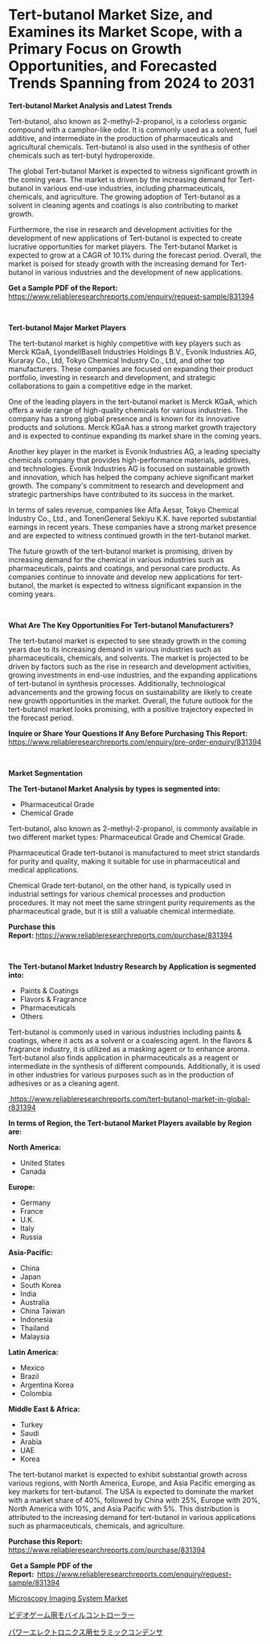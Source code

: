 <p><h1>Tert-butanol Market Size, and Examines its Market Scope, with a Primary Focus on Growth Opportunities, and Forecasted Trends Spanning from 2024 to 2031</h1></p><p><strong>Tert-butanol Market Analysis and Latest Trends</strong></p>
<p><p>Tert-butanol, also known as 2-methyl-2-propanol, is a colorless organic compound with a camphor-like odor. It is commonly used as a solvent, fuel additive, and intermediate in the production of pharmaceuticals and agricultural chemicals. Tert-butanol is also used in the synthesis of other chemicals such as tert-butyl hydroperoxide.</p><p>The global Tert-butanol Market is expected to witness significant growth in the coming years. The market is driven by the increasing demand for Tert-butanol in various end-use industries, including pharmaceuticals, chemicals, and agriculture. The growing adoption of Tert-butanol as a solvent in cleaning agents and coatings is also contributing to market growth.</p><p>Furthermore, the rise in research and development activities for the development of new applications of Tert-butanol is expected to create lucrative opportunities for market players. The Tert-butanol Market is expected to grow at a CAGR of 10.1% during the forecast period. Overall, the market is poised for steady growth with the increasing demand for Tert-butanol in various industries and the development of new applications.</p></p>
<p><strong>Get a Sample PDF of the Report:&nbsp;</strong> <a href="https://www.reliableresearchreports.com/enquiry/request-sample/831394">https://www.reliableresearchreports.com/enquiry/request-sample/831394</a></p>
<p>&nbsp;</p>
<p><strong>Tert-butanol Major Market Players</strong></p>
<p><p>The tert-butanol market is highly competitive with key players such as Merck KGaA, LyondellBasell Industries Holdings B.V., Evonik Industries AG, Kuraray Co., Ltd, Tokyo Chemical Industry Co., Ltd, and other top manufacturers. These companies are focused on expanding their product portfolio, investing in research and development, and strategic collaborations to gain a competitive edge in the market.</p><p>One of the leading players in the tert-butanol market is Merck KGaA, which offers a wide range of high-quality chemicals for various industries. The company has a strong global presence and is known for its innovative products and solutions. Merck KGaA has a strong market growth trajectory and is expected to continue expanding its market share in the coming years.</p><p>Another key player in the market is Evonik Industries AG, a leading specialty chemicals company that provides high-performance materials, additives, and technologies. Evonik Industries AG is focused on sustainable growth and innovation, which has helped the company achieve significant market growth. The company's commitment to research and development and strategic partnerships have contributed to its success in the market.</p><p>In terms of sales revenue, companies like Alfa Aesar, Tokyo Chemical Industry Co., Ltd., and TonenGeneral Sekiyu K.K. have reported substantial earnings in recent years. These companies have a strong market presence and are expected to witness continued growth in the tert-butanol market.</p><p>The future growth of the tert-butanol market is promising, driven by increasing demand for the chemical in various industries such as pharmaceuticals, paints and coatings, and personal care products. As companies continue to innovate and develop new applications for tert-butanol, the market is expected to witness significant expansion in the coming years.</p></p>
<p>&nbsp;</p>
<p><strong>What Are The Key Opportunities For Tert-butanol Manufacturers?</strong></p>
<p><p>The tert-butanol market is expected to see steady growth in the coming years due to its increasing demand in various industries such as pharmaceuticals, chemicals, and solvents. The market is projected to be driven by factors such as the rise in research and development activities, growing investments in end-use industries, and the expanding applications of tert-butanol in synthesis processes. Additionally, technological advancements and the growing focus on sustainability are likely to create new growth opportunities in the market. Overall, the future outlook for the tert-butanol market looks promising, with a positive trajectory expected in the forecast period.</p></p>
<p><strong>Inquire or Share Your Questions If Any Before Purchasing This Report:</strong> <a href="https://www.reliableresearchreports.com/enquiry/pre-order-enquiry/831394">https://www.reliableresearchreports.com/enquiry/pre-order-enquiry/831394</a></p>
<p>&nbsp;</p>
<p><strong>Market Segmentation</strong></p>
<p><strong>The Tert-butanol Market Analysis by types is segmented into:</strong></p>
<p><ul><li>Pharmaceutical Grade</li><li>Chemical Grade</li></ul></p>
<p><p>Tert-butanol, also known as 2-methyl-2-propanol, is commonly available in two different market types: Pharmaceutical Grade and Chemical Grade. </p><p>Pharmaceutical Grade tert-butanol is manufactured to meet strict standards for purity and quality, making it suitable for use in pharmaceutical and medical applications. </p><p>Chemical Grade tert-butanol, on the other hand, is typically used in industrial settings for various chemical processes and production procedures. It may not meet the same stringent purity requirements as the pharmaceutical grade, but it is still a valuable chemical intermediate.</p></p>
<p><strong>Purchase this Report:&nbsp;</strong><a href="https://www.reliableresearchreports.com/purchase/831394">https://www.reliableresearchreports.com/purchase/831394</a></p>
<p>&nbsp;</p>
<p><strong>The Tert-butanol Market Industry Research by Application is segmented into:</strong></p>
<p><ul><li>Paints & Coatings</li><li>Flavors & Fragrance</li><li>Pharmaceuticals</li><li>Others</li></ul></p>
<p><p>Tert-butanol is commonly used in various industries including paints & coatings, where it acts as a solvent or a coalescing agent. In the flavors & fragrance industry, it is utilized as a masking agent or to enhance aroma. Tert-butanol also finds application in pharmaceuticals as a reagent or intermediate in the synthesis of different compounds. Additionally, it is used in other industries for various purposes such as in the production of adhesives or as a cleaning agent.</p></p>
<p><a href="https://www.reliableresearchreports.com/tert-butanol-market-in-global-r831394">&nbsp;https://www.reliableresearchreports.com/tert-butanol-market-in-global-r831394</a></p>
<p><strong>In terms of Region, the Tert-butanol Market Players available by Region are:</strong></p>
<p>
    <p> <strong> North America: </strong>
        <ul>
            <li>United States</li>
            <li>Canada</li>
        </ul>
        </p> 
    <p> <strong> Europe: </strong>
        <ul>
            <li>Germany</li>
            <li>France</li>
            <li>U.K.</li>
            <li>Italy</li>
            <li>Russia</li>
        </ul>
        </p> 
    <p> <strong> Asia-Pacific: </strong>
        <ul>
            <li>China</li>
            <li>Japan</li>
            <li>South Korea</li>
            <li>India</li>
            <li>Australia</li>
            <li>China Taiwan</li>
            <li>Indonesia</li>
            <li>Thailand</li>
            <li>Malaysia</li>
        </ul>
        </p> 
    <p> <strong> Latin America: </strong>
        <ul>
            <li>Mexico</li>
            <li>Brazil</li>
            <li>Argentina Korea</li>
            <li>Colombia</li>
        </ul>
        </p> 
    <p> <strong> Middle East & Africa: </strong>
        <ul>
            <li>Turkey</li>
            <li>Saudi</li>
            <li>Arabia</li>
            <li>UAE</li>
            <li>Korea</li>
        </ul>
    </p>
    </p>
<p><p>The tert-butanol market is expected to exhibit substantial growth across various regions, with North America, Europe, and Asia Pacific emerging as key markets for tert-butanol. The USA is expected to dominate the market with a market share of 40%, followed by China with 25%, Europe with 20%, North America with 10%, and Asia Pacific with 5%. This distribution is attributed to the increasing demand for tert-butanol in various applications such as pharmaceuticals, chemicals, and agriculture.</p></p>
<p><strong>Purchase this Report: </strong><a href="https://www.reliableresearchreports.com/purchase/831394">https://www.reliableresearchreports.com/purchase/831394</a></p>
<p>&nbsp;<strong>Get a Sample PDF of the Report:&nbsp;&nbsp;</strong><a href="https://www.reliableresearchreports.com/enquiry/request-sample/831394">https://www.reliableresearchreports.com/enquiry/request-sample/831394</a></p>
<p><strong></strong></p>
<p><p><a href="https://github.com/peachesmcdowel1/Market-Research-Report-List-3/blob/main/microscopy-imaging-system-market.md">Microscopy Imaging System Market</a></p><p><a href="https://github.com/oqxogxyvqe90775/Market-Research-Report-List-2/blob/main/6662236112763.md">ビデオゲーム用モバイルコントローラー</a></p><p><a href="https://github.com/AylinBeier/Market-Research-Report-List-1/blob/main/8465599104598.md">パワーエレクトロニクス用セラミックコンデンサ</a></p></p>